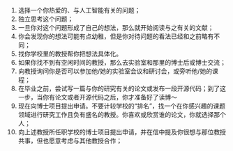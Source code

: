 1. 选择一个你热爱的、与人工智能有关的问题；
2. 独立思考这个问题；
3. 一旦你对这个问题形成了自己的想法，那么就开始阅读与之有关的文献；
4. 你会发现你的想法可能有点幼稚，但是你对待问题的看法已经和之前略有不同；
5. 找你学校里的教授帮你把想法具体化。
6. 如果你找不到有空闲时间的教授，那么去实验室和那里的博士后或博士交流；
7. 向教授询问你是否可以参加他/她的实验室会议和研讨会，或旁听他/她的课程；
8. 在毕业之前，尝试写一篇与你的研究有关的论文或发布一段开源代码；到了这一步，当你有论文或者开源代码之后，你才准备好了读博～
9.  现在向博士项目提出申请。不要计较学校的“排名”，找一个在你感兴趣的课题领域进行研究工作且负有盛名的教授。你喜欢或欣赏谁的论文，你就选择那个人；
10.  向上述教授所任职学校的博士项目提出申请，并在信中提及你很想与那位教授共事，但也愿意考虑与其他教授合作；
